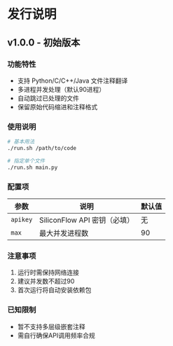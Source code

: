 
# 发行说明

## v1.0.0 - 初始版本

### 功能特性

- 支持 Python/C/C++/Java 文件注释翻译
- 多进程并发处理（默认90进程）
- 自动跳过已处理的文件
- 保留原始代码缩进和注释格式

### 使用说明

```bash
# 基本用法
./run.sh /path/to/code

# 指定单个文件
./run.sh main.py
```


### 配置项

| 参数       | 说明                         | 默认值 |
| ---------- | ---------------------------- | ------ |
| `apikey` | SiliconFlow API 密钥（必填） | 无     |
| `max`    | 最大并发进程数               | 90     |

### 注意事项

1. 运行时需保持网络连接
2. 建议并发数不超过90
3. 首次运行将自动安装依赖包

### 已知限制

- 暂不支持多层级嵌套注释
- 需自行确保API调用频率合规
